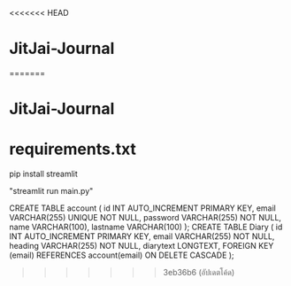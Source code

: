 <<<<<<< HEAD
# JitJai-Journal
=======
# JitJai-Journal

# requirements.txt
pip install streamlit

"streamlit run main.py"


CREATE TABLE account ( id INT AUTO_INCREMENT PRIMARY KEY, email VARCHAR(255) UNIQUE NOT NULL, password VARCHAR(255) NOT NULL, name VARCHAR(100), lastname VARCHAR(100) );
CREATE TABLE Diary ( id INT AUTO_INCREMENT PRIMARY KEY, email VARCHAR(255) NOT NULL, heading VARCHAR(255) NOT NULL, diarytext LONGTEXT, FOREIGN KEY (email) REFERENCES account(email) ON DELETE CASCADE );
>>>>>>> 3eb36b6 (อัปเดตโค้ด)

